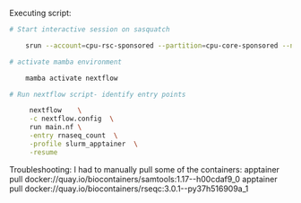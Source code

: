 Executing script: 

``` bash
# Start interactive session on sasquatch

    srun --account=cpu-rsc-sponsored --partition=cpu-core-sponsored --nodes 1 --ntasks 4 --cpus-per-task 1 --pty --mem=32G --time=15:00:00 /bin/bash

# activate mamba environment 

    mamba activate nextflow 

# Run nextflow script- identify entry points 

     nextflow    \
     -c nextflow.config  \
     run main.nf \
     -entry rnaseq_count  \
     -profile slurm_apptainer  \
     -resume

```

Troubleshooting: 
    I had to manually pull some of the containers: 
        apptainer pull docker://quay.io/biocontainers/samtools:1.17--h00cdaf9_0
        apptainer pull docker://quay.io/biocontainers/rseqc:3.0.1--py37h516909a_1

    
